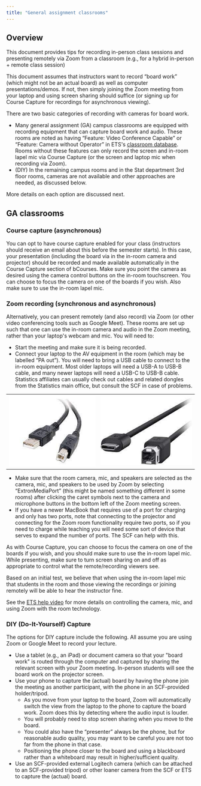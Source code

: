 ```yaml
---
title: "General assignment classrooms"
---
```

## Overview

This document provides tips for recording in-person class sessions and
presenting remotely via Zoom from a classroom (e.g., for a hybrid
in-person + remote class session)

This document assumes that instructors want to record “board work”
(which might not be an actual board) as well as computer
presentations/demos. If not, then simply joining the Zoom meeting from
your laptop and using screen sharing should suffice (or signing up for
Course Capture for recordings for asynchronous viewing). 

There are two basic categories of recording with cameras for board work.

- Many general assignment (GA) campus classrooms are equipped with
  recording equipment that can capture board work and audio. These rooms
  are noted as having “Feature: Video Conference Capable” or “Feature:
  Camera without Operator” in ETS's [classroom
  database](https://www.ets.berkeley.edu/classroom-database). Rooms
  without these features can only record the screen and in-room lapel
  mic via Course Capture (or the screen and laptop mic when recording
  via Zoom).
- (DIY) In the remaining campus rooms and in the Stat department 3rd
  floor rooms, cameras are not available and other approaches are
  needed, as discussed below.

More details on each option are discussed next.

## GA classrooms

### Course capture (asynchronous)

You can opt to have course capture enabled for your class (instructors
should receive an email about this before the semester starts). In this
case, your presentation (including the board via in the in-room camera
and projector) should be recorded and made available automatically in
the Course Capture section of bCourses. Make sure you point the camera
as desired using the camera control buttons on the in-room touchscreen.
You can choose to focus the camera on one of the boards if you wish.
Also make sure to use the in-room lapel mic. 

### Zoom recording (synchronous and asynchronous)

Alternatively, you can present remotely (and also record) via Zoom (or
other video conferencing tools such as Google Meet). These rooms are set
up such that one can use the in-room camera and audio in the Zoom
meeting, rather than your laptop's webcam and mic. You will need to:

- Start the meeting and make sure it is being recorded.
- Connect your laptop to the AV equipment in the room (which may be
  labelled “PA out”). You will need to bring a USB cable to connect to
  the in-room equipment. Most older laptops will need a USB-A to USB-B
  cable, and many newer laptops will need a USB-C to USB-B cable.
  Statistics affiliates can usually check out cables and related dongles
  from the Statistics main office, but consult the SCF in case of
  problems.

|                                                          |                                                         |
|:--------------------------------------------------------:|:-------------------------------------------------------:|
| <img src="/images/AtoB_0.jpg" width="265" height="190"  alt="USB-A to USB-B connector" />             |  <img src="/images/CtoB.jpg" width="278" height="182" alt="USB-C to USB-B connector" />             |


- Make sure that the room camera, mic, and speakers are selected as the
  camera, mic, and speakers to be used by Zoom by selecting
  “ExtronMediaPort” (this might be named something different in some
  rooms) after clicking the caret symbols next to the camera and
  microphone buttons in the bottom left of the Zoom meeting screen. 
- If you have a newer MacBook that requires use of a port for charging
  and only has two ports, note that connecting to the projector and
  connecting for the Zoom room functionality require two ports, so if
  you need to charge while teaching you will need some sort of device
  that serves to expand the number of ports. The SCF can help with this.

As with Course Capture, you can choose to focus the camera on one of the
boards if you wish, and you should make sure to use the in-room lapel
mic. While presenting, make sure to turn screen sharing on and off as
appropriate to control what the remote/recording viewers see. 

Based on an initial test, we believe that when using the in-room lapel
mic that students in the room and those viewing the recordings or
joining remotely will be able to hear the instructor fine.

See the [ETS help video](https://kaltura.berkeley.edu/media/1_gmvyrej2)
for more details on controlling the camera, mic, and using Zoom with the
room technology.

### DIY (Do-It-Yourself) Capture

The options for DIY capture include the following. All assume you are
using Zoom or Google Meet to record your lecture.

- Use a tablet (e.g., an iPad) or document camera so that your "board
  work" is routed through the computer and captured by sharing the
  relevant screen with your Zoom meeting. In-person students will see
  the board work on the projector screen.
- Use your phone to capture the (actual) board by having the phone join
  the meeting as another participant, with the phone in an SCF-provided
  holder/tripod. 
  - As you move from your laptop to the board, Zoom will automatically
    switch the view from the laptop to the phone to capture the board
    work. Zoom does this by detecting where the audio input is louder.
  - You will probably need to stop screen sharing when you move to the
    board. 
  - You could also have the “presenter” always be the phone, but for
    reasonable audio quality, you may want to be careful you are not too
    far from the phone in that case. 
  - Positioning the phone closer to the board and using a blackboard
    rather than a whiteboard may result in higher/sufficient quality.
- Use an SCF-provided external Logitech camera (which can be attached to
  an SCF-provided tripod) or other loaner camera from the SCF or ETS to
  capture the (actual) board. 
